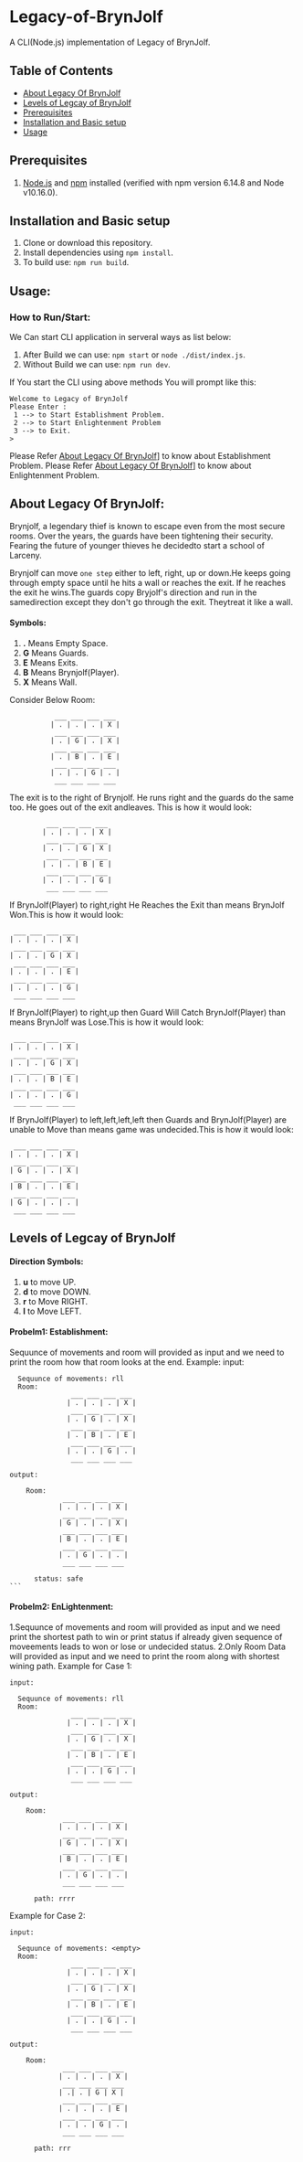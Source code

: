 # Legacy-of-BrynJolf

A CLI(Node.js) implementation of Legacy of BrynJolf.

## Table of Contents

- [About Legacy Of BrynJolf](#about-legacy-of-brynjolf)
- [Levels of Legcay of BrynJolf](#levels-of-legcay-of-brynjolf)
- [Prerequisites](#prerequisites)
- [Installation and Basic setup](#installation-and-basic-setup)
- [Usage](#usage)


## Prerequisites

1. [Node.js](https://nodejs.org) and [npm](https://npmjs.com) installed (verified with npm version 6.14.8 and Node v10.16.0).

## Installation and Basic setup
1. Clone or download this repository.
2. Install dependencies using `npm install`.
3. To build use: `npm run build`.

## Usage:
### How to Run/Start:
We Can start CLI application in serveral ways as list below:
1. After Build we can use: `npm start` or `node ./dist/index.js`.
2. Without Build we can use: `npm run dev`.

If You start the CLI using above methods You will prompt like this: 

```
Welcome to Legacy of BrynJolf
Please Enter : 
 1 --> to Start Establishment Problem. 
 2 --> to Start Enlightenment Problem 
 3 --> to Exit.
> 
```

Please Refer [About Legacy Of BrynJolf](#probelm1-establishment)] to know about Establishment Problem.
Please Refer [About Legacy Of BrynJolf](#probelm2-enlightenment)] to know about Enlightenment Problem.





## About Legacy Of BrynJolf:
  Brynjolf, a legendary thief is known to escape even from the most secure rooms. Over the years, the guards have been tightening their security.
  Fearing the future of younger thieves he decidedto start a school of Larceny.
  
  Brynjolf can move `one step`  either to left, right, up or down.He keeps going through empty space until he hits a wall or reaches the exit. If he reaches the exit he wins.The guards copy Bryjolf's direction and run in the samedirection except they don't go through the exit. Theytreat it like a wall.
  #### Symbols:
  1. **.** Means Empty Space.
  2. **G** Means Guards.
  3. **E** Means Exits.
  4. **B** Means Brynjolf(Player).
  5. **X** Means Wall.

  
 Consider Below Room:
 
               ___ ___ ___ ___
              | . | . | . | X |
               ___ ___ ___ ___
              | . | G | . | X |
               ___ ___ ___ ___
              | . | B | . | E |
               ___ ___ ___ ___
              | . | . | G | . |
               ___ ___ ___ ___


  The exit is to the right of Brynjolf. He runs right and the guards do the same too. He goes out of the exit andleaves. This is how it would look: 
 
             ___ ___ ___ ___
            | . | . | . | X |
             ___ ___ ___ ___
            | . | . | G | X |
             ___ ___ ___ ___
            | . | . | B | E |
             ___ ___ ___ ___
            | . | . | . | G |
             ___ ___ ___ ___

 
If BrynJolf(Player) to right,right He Reaches the Exit than means BrynJolf Won.This is how it would look: 
 
     ___ ___ ___ ___
    | . | . | . | X |
     ___ ___ ___ ___
    | . | . | G | X |
     ___ ___ ___ ___
    | . | . | . | E |
     ___ ___ ___ ___
    | . | . | . | G |
     ___ ___ ___ ___
 
 If BrynJolf(Player) to right,up then Guard Will Catch BrynJolf(Player)  than means BrynJolf was Lose.This is how it would look: 
 
     ___ ___ ___ ___
    | . | . | . | X |
     ___ ___ ___ ___
    | . | . | G | X |
     ___ ___ ___ ___
    | . | . | B | E |
     ___ ___ ___ ___
    | . | . | . | G |
     ___ ___ ___ ___
 
If BrynJolf(Player) to left,left,left,left then Guards and BrynJolf(Player)  are unable to Move than means game was undecided.This is how it would look: 

     ___ ___ ___ ___
    | . | . | . | X |
     ___ ___ ___ ___
    | G | . | . | X |
     ___ ___ ___ ___
    | B | . | . | E |
     ___ ___ ___ ___
    | G | . | . | . |
     ___ ___ ___ ___
     
 ## Levels of Legcay of BrynJolf

 #### Direction Symbols:
  1. **u** to move UP.
  2. **d** to move DOWN.
  3. **r** to Move RIGHT.
  4. **l** to Move LEFT.

#### Probelm1: Establishment:
  Sequunce of movements and room will provided as input and we need to print the room how that room looks at the end.
  Example: 
    input: 
   
      Sequunce of movements: rll
      Room: 
                   ___ ___ ___ ___
                  | . | . | . | X |
                   ___ ___ ___ ___
                  | . | G | . | X |
                   ___ ___ ___ ___
                  | . | B | . | E |
                   ___ ___ ___ ___
                  | . | . | G | . |
                   ___ ___ ___ ___
     
    output:

        Room:
                 ___ ___ ___ ___
                | . | . | . | X |
                 ___ ___ ___ ___
                | G | . | . | X |
                 ___ ___ ___ ___
                | B | . | . | E |
                 ___ ___ ___ ___
                | . | G | . | . |
                 ___ ___ ___ ___

          status: safe
    ```
 
#### Probelm2: EnLightenment:
  1.Sequunce of movements and room will provided as input and we need print the shortest path to win or print status if already given sequence of moveements leads to won or lose or undecided status.
  2.Only Room Data  will provided as input and we need to print the room along with shortest wining path.
  Example for Case 1: 
 
    input: 
   
      Sequunce of movements: rll
      Room: 
                   ___ ___ ___ ___
                  | . | . | . | X |
                   ___ ___ ___ ___
                  | . | G | . | X |
                   ___ ___ ___ ___
                  | . | B | . | E |
                   ___ ___ ___ ___
                  | . | . | G | . |
                   ___ ___ ___ ___
     
    output:

        Room:
                 ___ ___ ___ ___
                | . | . | . | X |
                 ___ ___ ___ ___
                | G | . | . | X |
                 ___ ___ ___ ___
                | B | . | . | E |
                 ___ ___ ___ ___
                | . | G | . | . |
                 ___ ___ ___ ___

          path: rrrr
   Example for Case 2: 
 
    input: 
   
      Sequunce of movements: <empty>
      Room: 
                   ___ ___ ___ ___
                  | . | . | . | X |
                   ___ ___ ___ ___
                  | . | G | . | X |
                   ___ ___ ___ ___
                  | . | B | . | E |
                   ___ ___ ___ ___
                  | . | . | G | . |
                   ___ ___ ___ ___
     
    output:

        Room:
                 ___ ___ ___ ___
                | . | . | . | X |
                 ___ ___ ___ ___
                | .| . | G | X |
                 ___ ___ ___ ___
                | . | . | . | E |
                 ___ ___ ___ ___
                | . | . | G | . |
                 ___ ___ ___ ___

          path: rrr
     
 





